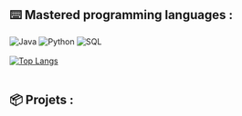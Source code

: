 ## ⌨️ Mastered programming languages :

![Java](https://img.shields.io/badge/-Java-D2691E?style=for-the-badge&logo=Java&logoColor=white)
![Python](https://img.shields.io/badge/-Python-E426D6?style=for-the-badge&logo=Python&logoColor=white)
![SQL](https://img.shields.io/badge/-SQL-1DDEC1?style=for-the-badge&logo=MySQL&logoColor=white)
<br><br>
[![Top Langs](https://github-readme-stats.vercel.app/api/top-langs/?username=angeluriot)](https://github.com/anuraghazra/github-readme-stats)
<br><br>

## 📦 Projets :
